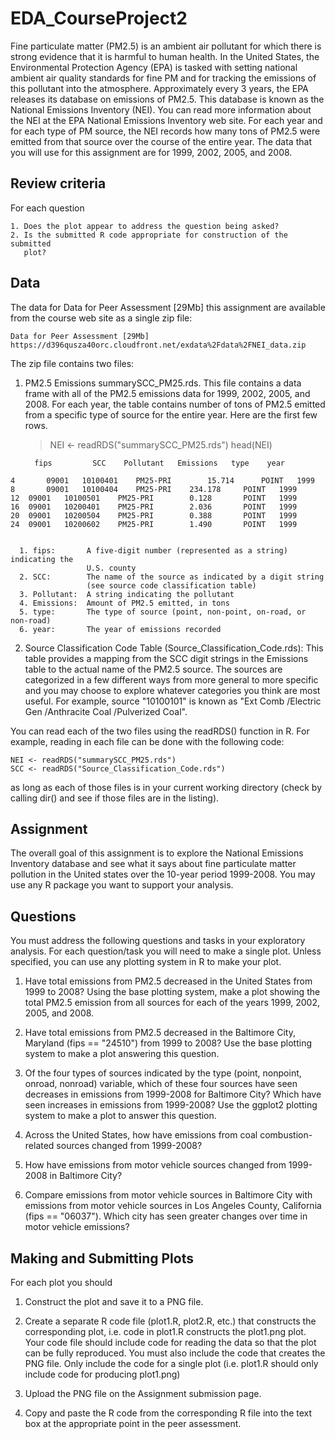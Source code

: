 # EDA_CourseProject2
Fine particulate matter (PM2.5) is an ambient air pollutant for which there is 
strong evidence that it is harmful to human health. In the United States, the 
Environmental Protection Agency (EPA) is tasked with setting national ambient 
air quality standards for fine PM and for tracking the emissions of this pollutant 
into the atmosphere. Approximately every 3 years, the EPA releases its database 
on emissions of PM2.5. This database is known as the National Emissions Inventory 
(NEI). You can read more information about the NEI at the EPA National Emissions 
Inventory web site.
For each year and for each type of PM source, the NEI records how many tons of 
PM2.5 were emitted from that source over the course of the entire year. The data
that you will use for this assignment are for 1999, 2002, 2005, and 2008.

## Review criteria
For each question

	1. Does the plot appear to address the question being asked?
	2. Is the submitted R code appropriate for construction of the submitted 
	   plot?
	
## Data

The data for Data for Peer Assessment [29Mb] this assignment are available from 
the course web site as a single zip file:

	Data for Peer Assessment [29Mb]
	https://d396qusza40orc.cloudfront.net/exdata%2Fdata%2FNEI_data.zip

The zip file contains two files:
1.    PM2.5 Emissions summarySCC_PM25.rds. This file contains a data frame with 
      all of the PM2.5 emissions data for 1999, 2002, 2005, and 2008. For each 
      year, the table contains number of tons of PM2.5 emitted from a specific 
      type of source for the entire year. Here are the first few rows.

      > NEI <- readRDS("summarySCC_PM25.rds")
      > head(NEI)

         	fips         SCC   	Pollutant 	Emissions  	type 	year
	4   	09001 	10100401  	PM25-PRI    	15.714 		POINT 	1999
	8   	09001 	10100404  	PM25-PRI  	234.178		POINT 	1999
	12 	09001 	10100501  	PM25-PRI     	0.128 		POINT 	1999
	16 	09001 	10200401  	PM25-PRI     	2.036 		POINT 	1999		
	20	09001 	10200504 	PM25-PRI    	0.388 		POINT 	1999
	24 	09001 	10200602  	PM25-PRI     	1.490 		POINT 	1999


      1. fips:       A five-digit number (represented as a string) indicating the 
                     U.S. county
      2. SCC:        The name of the source as indicated by a digit string 
                     (see source code classification table)
      3. Pollutant:  A string indicating the pollutant
      4. Emissions:  Amount of PM2.5 emitted, in tons
      5. type:       The type of source (point, non-point, on-road, or non-road)
      6. year:       The year of emissions recorded

2.    Source Classification Code Table (Source_Classification_Code.rds): This 
      table provides a mapping from the SCC digit strings in the Emissions table
      to the actual name of the PM2.5 source. The sources are categorized in a 
      few different ways from more general to more specific and you may choose to
      explore whatever categories you think are most useful. For example, source
      "10100101" is known as "Ext Comb /Electric Gen /Anthracite Coal /Pulverized 
      Coal".

You can read each of the two files using the readRDS() function in R. For example, 
reading in each file can be done with the following code:

	NEI <- readRDS("summarySCC_PM25.rds")
	SCC <- readRDS("Source_Classification_Code.rds")

as long as each of those files is in your current working directory (check by 
calling dir() and see if those files are in the listing).

## Assignment

The overall goal of this assignment is to explore the National Emissions Inventory 
database and see what it says about fine particulate matter pollution in the 
United states over the 10-year period 1999-2008. You may use any R package you 
want to support your analysis.

## Questions

You must address the following questions and tasks in your exploratory analysis.
For each question/task you will need to make a single plot. Unless specified, 
you can use any plotting system in R to make your plot.

1.	Have total emissions from PM2.5 decreased in the United States from 1999 
      to 2008? Using the base plotting system, make a plot showing the total 
      PM2.5 emission from all sources for each of the years 1999, 2002, 2005, 
      and 2008.

2.	Have total emissions from PM2.5 decreased in the Baltimore City, Maryland 
      (fips == "24510") from 1999 to 2008? Use the base plotting system to make 
      a plot answering this question.

3.	Of the four types of sources indicated by the type (point, nonpoint, onroad,
      nonroad) variable, which of these four sources have seen decreases in 
      emissions from 1999-2008 for Baltimore City? Which have seen increases in 
      emissions from 1999-2008? Use the ggplot2 plotting system to make a plot to 
      answer this question.

4.	Across the United States, how have emissions from coal combustion-related 
      sources changed from 1999-2008?

5.	How have emissions from motor vehicle sources changed from 1999-2008 in 
      Baltimore City?

6.	Compare emissions from motor vehicle sources in Baltimore City with 
      emissions from motor vehicle sources in Los Angeles County, California 
      (fips == "06037"). Which city has seen greater changes over time in motor 
      vehicle emissions?

## Making and Submitting Plots

For each plot you should

1.	Construct the plot and save it to a PNG file.

2.	Create a separate R code file (plot1.R, plot2.R, etc.) that constructs the
      corresponding plot, i.e. code in plot1.R constructs the plot1.png plot. 
      Your code file should include code for reading the data so that the plot 
      can be fully reproduced. You must also include the code that creates the 
      PNG file. Only include the code for a single plot (i.e. plot1.R should 
      only include code for producing plot1.png)

3.    Upload the PNG file on the Assignment submission page.

4.    Copy and paste the R code from the corresponding R file into the text box
      at the appropriate point in the peer assessment.
